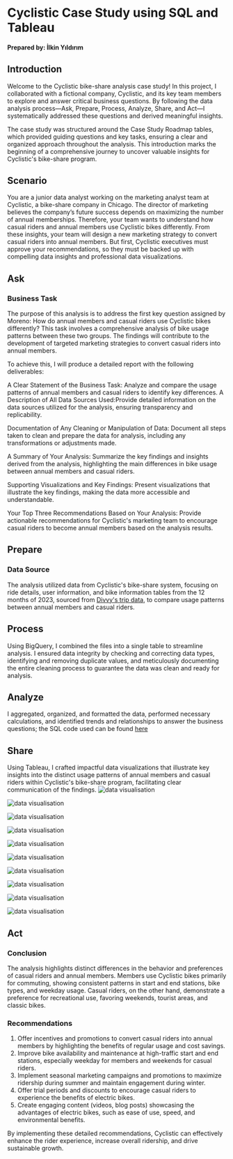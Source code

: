 # Cyclistic Case Study using SQL and Tableau
#### Prepared by: İlkin Yıldırım

## Introduction
Welcome to the Cyclistic bike-share analysis case study! In this project, I collaborated with a fictional company, Cyclistic, and its key team members to explore and answer critical business questions. By following the data analysis process—Ask, Prepare, Process, Analyze, Share, and Act—I systematically addressed these questions and derived meaningful insights.

The case study was structured around the Case Study Roadmap tables, which provided guiding questions and key tasks, ensuring a clear and organized approach throughout the analysis. This introduction marks the beginning of a comprehensive journey to uncover valuable insights for Cyclistic's bike-share program.

## Scenario
You are a junior data analyst working on the marketing analyst team at Cyclistic, a bike-share company in Chicago. The director of marketing believes the company’s future success depends on maximizing the number of annual memberships. Therefore, your team wants to understand how casual riders and annual members use Cyclistic bikes differently. From these insights, your team will design a new marketing strategy to convert casual riders into annual members. But first, Cyclistic executives must approve your recommendations, so they must be backed up with compelling data insights and professional data visualizations.

## Ask
### Business Task
The purpose of this analysis is to address the first key question assigned by Moreno: How do annual members and casual riders use Cyclistic bikes differently? This task involves a comprehensive analysis of bike usage patterns between these two groups. The findings will contribute to the development of targeted marketing strategies to convert casual riders into annual members.

To achieve this, I will produce a detailed report with the following deliverables:

A Clear Statement of the Business Task: Analyze and compare the usage patterns of annual members and casual riders to identify key differences.
A Description of All Data Sources Used:Provide detailed information on the data sources utilized for the analysis, ensuring transparency and replicability.

Documentation of Any Cleaning or Manipulation of Data: Document all steps taken to clean and prepare the data for analysis, including any transformations or adjustments made.

A Summary of Your Analysis: Summarize the key findings and insights derived from the analysis, highlighting the main differences in bike usage between annual members and casual riders.

Supporting Visualizations and Key Findings: Present visualizations that illustrate the key findings, making the data more accessible and understandable.

Your Top Three Recommendations Based on Your Analysis: Provide actionable recommendations for Cyclistic's marketing team to encourage casual riders to become annual members based on the analysis results.
## Prepare
### Data Source
The analysis utilized data from Cyclistic's bike-share system, focusing on ride details, user information, and bike information tables from the 12 months of 2023, sourced from [Divvy's trip data](https://divvy-tripdata.s3.amazonaws.com/index.html), to compare usage patterns between annual members and casual riders.
## Process
Using BigQuery, I combined the files into a single table to streamline analysis. I ensured data integrity by checking and correcting data types, identifying and removing duplicate values, and meticulously documenting the entire cleaning process to guarantee the data was clean and ready for analysis.
## Analyze
I aggregated, organized, and formatted the data, performed necessary calculations, and identified trends and relationships to answer the business questions; the SQL code used can be found [here](https://github.com/Ilkinyldrm/Cyclistic_Case_Study/blob/main/cyclistic_case_study_SQL)
## Share
Using Tableau, I crafted impactful data visualizations that illustrate key insights into the distinct usage patterns of annual members and casual riders within Cyclistic's bike-share program, facilitating clear communication of the findings.
![data visualisation](https://github.com/Ilkinyldrm/Cyclistic_Case_Study/blob/main/Tableau%20images/Monthly%20Total%20Rides.png)


![data visualisation](https://github.com/Ilkinyldrm/Cyclistic_Case_Study/blob/main/Tableau%20images/Monthly%20Average%20Ride%20Length.png)


![data visualisation](https://github.com/Ilkinyldrm/Cyclistic_Case_Study/blob/main/Tableau%20images/Weekly%20Total%20Rides.png)


![data visualisation](https://github.com/Ilkinyldrm/Cyclistic_Case_Study/blob/main/Tableau%20images/Weekly%20Ride%20Length.png)


![data visualisation](https://github.com/Ilkinyldrm/Cyclistic_Case_Study/blob/main/Tableau%20images/Total%20Rides%20Of%20Members%20And%20Casual%20Riders%20by%20The%20Hour%20Of%20The%20day..png)


![data visualisation](https://github.com/Ilkinyldrm/Cyclistic_Case_Study/blob/main/Tableau%20images/Bike%20Types%20Pie%20Chart.png)


![data visualisation](https://github.com/Ilkinyldrm/Cyclistic_Case_Study/blob/main/Tableau%20images/Bike%20Type%20for%20member_casual.png)


![data visualisation](https://github.com/Ilkinyldrm/Cyclistic_Case_Study/blob/main/Tableau%20images/Ride%20Length%20Minutes%20by%20Bike%20Type.png)


![data visualisation](https://github.com/Ilkinyldrm/Cyclistic_Case_Study/blob/main/Tableau%20images/Start%20Station%20Rides.png)


![data visualisation](https://github.com/Ilkinyldrm/Cyclistic_Case_Study/blob/main/Tableau%20images/End%20Station%20Rides%20.png)

## Act
### Conclusion
The analysis highlights distinct differences in the behavior and preferences of casual riders and annual members. Members use Cyclistic bikes primarily for commuting, showing consistent patterns in start and end stations, bike types, and weekday usage. Casual riders, on the other hand, demonstrate a preference for recreational use, favoring weekends, tourist areas, and classic bikes.
### Recommendations
1. Offer incentives and promotions to convert casual riders into annual members by highlighting the benefits of regular usage and cost savings.
2. Improve bike availability and maintenance at high-traffic start and end stations, especially weekday for members and weekends for casual riders.
3. Implement seasonal marketing campaigns and promotions to maximize ridership during summer and maintain engagement during winter.
4. Offer trial periods and discounts to encourage casual riders to experience the benefits of electric bikes.
5. Create engaging content (videos, blog posts) showcasing the advantages of electric bikes, such as ease of use, speed, and environmental benefits.

By implementing these detailed recommendations, Cyclistic can effectively enhance the rider experience, increase overall ridership, and drive sustainable growth.
